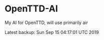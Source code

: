 # OpenTTD-AI
My AI for OpenTTD, will use primarily air

Latest backup: Sun Sep 15 04:17:01 UTC 2019
